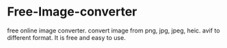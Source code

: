 # Free-Image-converter
free online image converter. convert image from png, jpg, jpeg, heic. avif to different format. It is free and easy to use.
